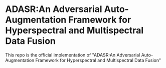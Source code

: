 # ADASR:An Adversarial Auto-Augmentation Framework for Hyperspectral and Multispectral Data Fusion
This repo is the official implementation of "ADASR:An Adversarial Auto-Augmentation Framework for Hyperspectral and Multispectral Data Fusion"